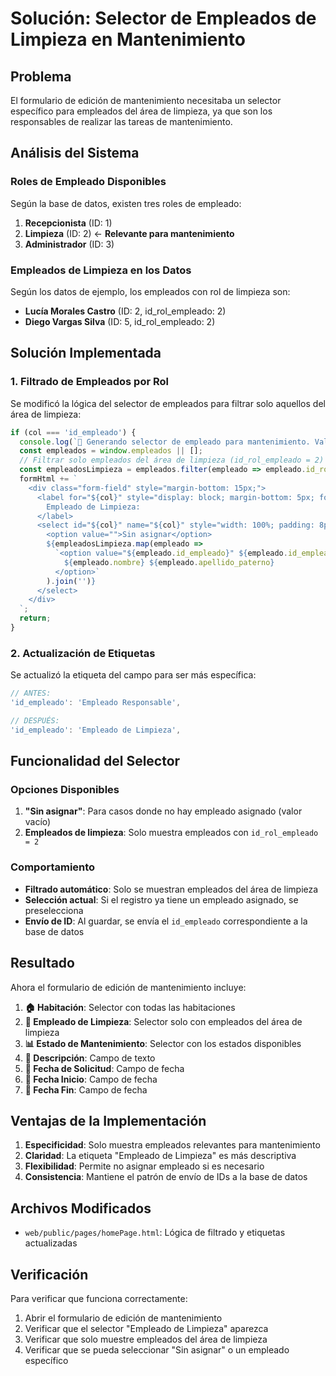 # Solución: Selector de Empleados de Limpieza en Mantenimiento

## Problema
El formulario de edición de mantenimiento necesitaba un selector específico para empleados del área de limpieza, ya que son los responsables de realizar las tareas de mantenimiento.

## Análisis del Sistema

### Roles de Empleado Disponibles
Según la base de datos, existen tres roles de empleado:
1. **Recepcionista** (ID: 1)
2. **Limpieza** (ID: 2) ← **Relevante para mantenimiento**
3. **Administrador** (ID: 3)

### Empleados de Limpieza en los Datos
Según los datos de ejemplo, los empleados con rol de limpieza son:
- **Lucía Morales Castro** (ID: 2, id_rol_empleado: 2)
- **Diego Vargas Silva** (ID: 5, id_rol_empleado: 2)

## Solución Implementada

### 1. Filtrado de Empleados por Rol
Se modificó la lógica del selector de empleados para filtrar solo aquellos del área de limpieza:

```javascript
if (col === 'id_empleado') {
  console.log(`🎯 Generando selector de empleado para mantenimiento. Valor actual: ${value}`);
  const empleados = window.empleados || [];
  // Filtrar solo empleados del área de limpieza (id_rol_empleado = 2)
  const empleadosLimpieza = empleados.filter(empleado => empleado.id_rol_empleado === 2);
  formHtml += `
    <div class="form-field" style="margin-bottom: 15px;">
      <label for="${col}" style="display: block; margin-bottom: 5px; font-weight: 600; color: #333;">
        Empleado de Limpieza:
      </label>
      <select id="${col}" name="${col}" style="width: 100%; padding: 8px; border: 1px solid #ddd; border-radius: 4px;">
        <option value="">Sin asignar</option>
        ${empleadosLimpieza.map(empleado => 
          `<option value="${empleado.id_empleado}" ${empleado.id_empleado == value ? 'selected' : ''}>
            ${empleado.nombre} ${empleado.apellido_paterno}
          </option>`
        ).join('')}
      </select>
    </div>
  `;
  return;
}
```

### 2. Actualización de Etiquetas
Se actualizó la etiqueta del campo para ser más específica:

```javascript
// ANTES:
'id_empleado': 'Empleado Responsable',

// DESPUÉS:
'id_empleado': 'Empleado de Limpieza',
```

## Funcionalidad del Selector

### Opciones Disponibles
1. **"Sin asignar"**: Para casos donde no hay empleado asignado (valor vacío)
2. **Empleados de limpieza**: Solo muestra empleados con `id_rol_empleado = 2`

### Comportamiento
- **Filtrado automático**: Solo se muestran empleados del área de limpieza
- **Selección actual**: Si el registro ya tiene un empleado asignado, se preselecciona
- **Envío de ID**: Al guardar, se envía el `id_empleado` correspondiente a la base de datos

## Resultado

Ahora el formulario de edición de mantenimiento incluye:

1. **🏠 Habitación**: Selector con todas las habitaciones
2. **🧹 Empleado de Limpieza**: Selector solo con empleados del área de limpieza
3. **📊 Estado de Mantenimiento**: Selector con los estados disponibles
4. **📝 Descripción**: Campo de texto
5. **📅 Fecha de Solicitud**: Campo de fecha
6. **📅 Fecha Inicio**: Campo de fecha
7. **📅 Fecha Fin**: Campo de fecha

## Ventajas de la Implementación

1. **Especificidad**: Solo muestra empleados relevantes para mantenimiento
2. **Claridad**: La etiqueta "Empleado de Limpieza" es más descriptiva
3. **Flexibilidad**: Permite no asignar empleado si es necesario
4. **Consistencia**: Mantiene el patrón de envío de IDs a la base de datos

## Archivos Modificados
- `web/public/pages/homePage.html`: Lógica de filtrado y etiquetas actualizadas

## Verificación
Para verificar que funciona correctamente:
1. Abrir el formulario de edición de mantenimiento
2. Verificar que el selector "Empleado de Limpieza" aparezca
3. Verificar que solo muestre empleados del área de limpieza
4. Verificar que se pueda seleccionar "Sin asignar" o un empleado específico 